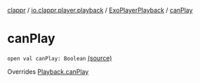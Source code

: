 [clappr](../../index.md) / [io.clappr.player.playback](../index.md) / [ExoPlayerPlayback](index.md) / [canPlay](.)

# canPlay

`open val canPlay: Boolean` [(source)](https://github.com/clappr/clappr-android/tree/dev/clappr/src/main/kotlin/io/clappr/player/playback/ExoPlayerPlayBack.kt#L73)

Overrides [Playback.canPlay](../../io.clappr.player.components/-playback/can-play.md)

